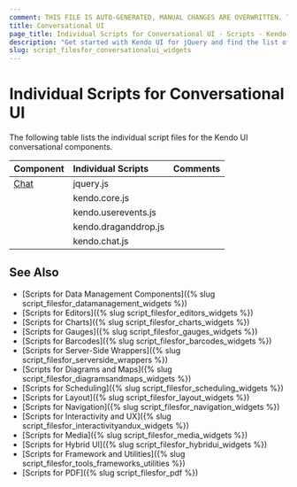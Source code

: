 ```yaml
---
comment: THIS FILE IS AUTO-GENERATED, MANUAL CHANGES ARE OVERWRITTEN. TO UPDATE THE CONTENT, UPDATE COMPONENT DEPENDENCIES AND RUN `rake js_dependencies`.
title: Conversational UI
page_title: Individual Scripts for Conversational UI - Scripts - Kendo UI for jQuery
description: "Get started with Kendo UI for jQuery and find the list of required script files for the Kendo UI Conversational UI"
slug: script_filesfor_conversationalui_widgets
---
```


# Individual Scripts for Conversational UI

The following table lists the individual script files for the Kendo UI conversational components.&nbsp;&nbsp;

| Component | Individual Scripts | Comments |
| :---   | :---         | :---     |
| [Chat](https://demos.telerik.com/kendo-ui/chat/index) | jquery.js | |
| | kendo.core.js | |
| | kendo.userevents.js | |
| | kendo.draganddrop.js | |
| | kendo.chat.js | |

## See Also

+ [Scripts for Data Management Components]({% slug script_filesfor_datamanagement_widgets %})
+ [Scripts for Editors]({% slug script_filesfor_editors_widgets %})
+ [Scripts for Charts]({% slug script_filesfor_charts_widgets %})
+ [Scripts for Gauges]({% slug script_filesfor_gauges_widgets %})
+ [Scripts for Barcodes]({% slug script_filesfor_barcodes_widgets %})
+ [Scripts for Server-Side Wrappers]({% slug script_filesfor_serverside_wrappers %})
+ [Scripts for Diagrams and Maps]({% slug script_filesfor_diagramsandmaps_widgets %})
+ [Scripts for Scheduling]({% slug script_filesfor_scheduling_widgets %})
+ [Scripts for Layout]({% slug script_filesfor_layout_widgets %})
+ [Scripts for Navigation]({% slug script_filesfor_navigation_widgets %})
+ [Scripts for Interactivity and UX]({% slug script_filesfor_interactivityandux_widgets %})
+ [Scripts for Media]({% slug script_filesfor_media_widgets %})
+ [Scripts for Hybrid UI]({% slug script_filesfor_hybridui_widgets %})
+ [Scripts for Framework and Utilities]({% slug script_filesfor_tools_frameworks_utilities %})
+ [Scripts for PDF]({% slug script_filesfor_pdf %})
